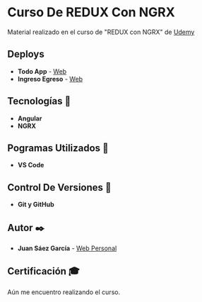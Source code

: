# Curso De REDUX Con NGRX

Material realizado en el curso de "REDUX con NGRX" de [Udemy]()

## Deploys

* **Todo App** -  [Web](https://juamber.github.io/Udemy-REDUX-Angular-NGRX/)
* **Ingreso Egreso** -  [Web](https://ingreso-egreso-app-1d633.firebaseapp.com/login)

## Tecnologías 🚀

* **Angular**  
* **NGRX**  

## Pogramas Utilizados 📌

* **VS Code**

## Control De Versiones 📌

* **Git y GitHub**

## Autor ✒️

* **Juan Sáez García** -  [Web Personal](https://juamber.com)

## Certificación 🎓

Aún me encuentro realizando el curso.

